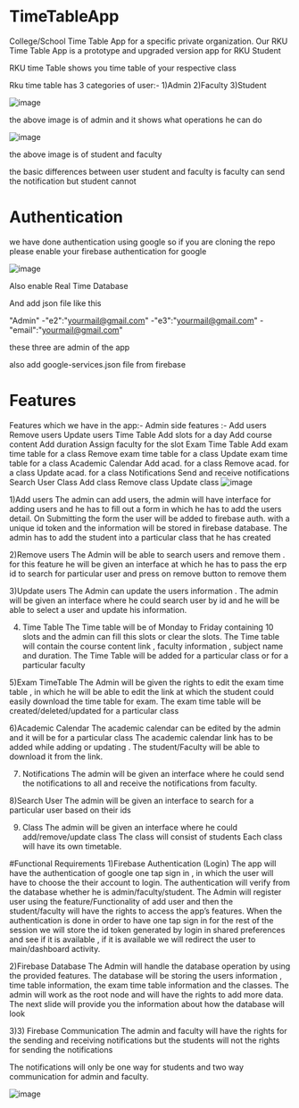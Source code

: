 # TimeTableApp
College/School Time Table App for a specific private organization. 
Our RKU Time Table App is a prototype and upgraded version app for RKU Student

RKU time Table shows you time table of your respective class

Rku time table has 3 categories of user:-
1)Admin
2)Faculty
3)Student

![image](https://user-images.githubusercontent.com/95139755/194652495-ae2a0633-8b37-4a55-bdf2-91d6b3fdb0d6.png)


the above image is of admin and it shows what operations he can do

![image](https://user-images.githubusercontent.com/95139755/194652581-af5d505e-9bac-459d-8dfa-d3632b0684cd.png)

the above image is of student and faculty

the basic differences between user student and faculty is faculty can send the notification but student cannot

# Authentication
we have done authentication using google so if you are cloning the repo please enable your firebase authentication for google

![image](https://user-images.githubusercontent.com/95139755/194652825-862bae7e-5449-41bc-ae57-d4b1c64c5ea2.png)


Also enable Real Time Database

And add json file like this

"Admin"
  -"e2":"yourmail@gmail.com"
  -"e3":"yourmail@gmail.com"
  -"email":"yourmail@gmail.com"


these three are admin of the app 


also add google-services.json file from firebase

# Features
Features which we have in the app:-
Admin side features :-
Add users
Remove users
Update users
Time Table
Add slots for a day
Add course content
Add duration 
Assign faculty for the slot
Exam Time Table
Add exam time table for a class
Remove exam time table for a class
Update exam time table for a class
Academic Calendar
Add acad. for a class
Remove acad. for a class
Update acad. for a class
Notifications
Send and receive notifications
Search User
Class
Add class
Remove class
Update class
![image](https://user-images.githubusercontent.com/95139755/194653218-40ccf8e8-6e02-4c65-bcbc-e5560a189bec.png)

1)Add users
The admin can add users, the admin will have interface for adding users and he has to fill out a form in which he has to add the users detail. On Submitting the form the user will be added to firebase auth. with a unique id token and the information will be stored in firebase database.
The admin has to add the student into a particular class that he has created


2)Remove users
The Admin will be able to search users and remove them . for this feature he will be given an interface at which he has to pass the erp id to search for particular user and press on remove button to remove them


3)Update users 
 The Admin can update the users information . The admin will be given an interface where he could search user by id and he will be able to select a user and update his information.


4) Time Table
The Time table will be of Monday to Friday containing 10 slots and the admin can fill this slots or clear the slots. The Time table will contain the course content link , faculty information , subject name and duration.
The Time Table will be added for a particular class or for a particular faculty


5)Exam TimeTable
The Admin will be given the rights to edit the exam time table , in which he will be able to edit the link at which the student could easily download the time table for exam.
The exam time table will be created/deleted/updated for a particular class


6)Academic Calendar
The academic calendar can be edited by the admin and it will be for a particular class 
The academic calendar link has to be added while adding or updating . 
The student/Faculty will be able to download it from the link.


7) Notifications
The admin will be given an interface where he could send the notifications to all and receive the notifications from faculty.


8)Search User
The admin will be given an interface to search for a particular user based on their ids


9) Class
The admin will be given an interface where he could add/remove/update class
The class will consist of students
Each class will have its own timetable.


#Functional Requirements
1)Firebase Authentication (Login)
The app will have the authentication of google one tap sign in , in which the user will have to choose the their account to login. The authentication will verify from the database whether he is admin/faculty/student.
The Admin will register user using the feature/Functionality of add user and then the student/faculty will have the rights to access the app’s features.
When the authentication is done in order to have one tap sign in for the rest of the session we will store the id token generated by login in shared preferences and see if it is available , if it is available we will redirect the user to main/dashboard activity.


2)Firebase Database
The Admin will handle the database operation by using the provided features.
The database will be storing the users information , time table information, the exam time table information and the classes.
The admin will work as the root node and will have the rights to add more data.
The next slide will provide you the information about how the database will look 

3)3) Firebase Communication
The admin and faculty will have the rights for the sending and receiving notifications but the students will not the rights for sending the notifications

The notifications will only be one way for students and two way communication for admin and faculty.

![image](https://user-images.githubusercontent.com/95139755/194653721-bf25481e-d53d-475e-8451-8fb3c01d6562.png)


